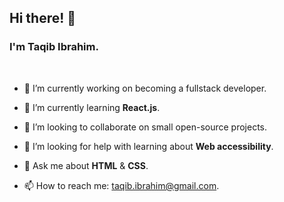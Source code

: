 ## Hi there! 👋  

### I'm Taqib Ibrahim.

<br />

- 🔭 I’m currently working on becoming a fullstack developer.

- 🌱 I’m currently learning **React.js**.

- 👯 I’m looking to collaborate on small open-source projects.

- 🤔 I’m looking for help with learning about **Web accessibility**.

- 💬 Ask me about **HTML** & **CSS**.

- 📫 How to reach me: taqib.ibrahim@gmail.com.
